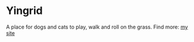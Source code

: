 # Yingrid
A place for dogs and cats to play, walk and roll on the grass.
Find more: [my site](http://andy88566y.github.io)
